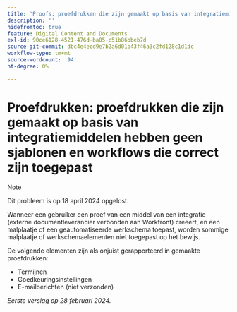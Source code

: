 ```yaml
---
title: 'Proofs: proefdrukken die zijn gemaakt op basis van integratiemiddelen hebben geen sjablonen en workflows die correct zijn toegepast'
description: ''
hidefromtoc: true
feature: Digital Content and Documents
exl-id: 90ce6128-4521-476d-ba85-c51b86bbeb7d
source-git-commit: dbc4e4ecd9e7b2a6d01b43f46a3c2fd128c1d1dc
workflow-type: tm+mt
source-wordcount: '94'
ht-degree: 0%

---
```


# Proefdrukken: proefdrukken die zijn gemaakt op basis van integratiemiddelen hebben geen sjablonen en workflows die correct zijn toegepast

>[!NOTE]
>
>Dit probleem is op 18 april 2024 opgelost.

Wanneer een gebruiker een proef van een middel van een integratie (externe documentleverancier verbonden aan Workfront) creeert, en een malplaatje of een geautomatiseerde werkschema toepast, worden sommige malplaatje of werkschemaelementen niet toegepast op het bewijs.

De volgende elementen zijn als onjuist gerapporteerd in gemaakte proefdrukken:

* Termijnen
* Goedkeuringsinstellingen
* E-mailberichten (niet verzonden)

_Eerste verslag op 28 februari 2024._
